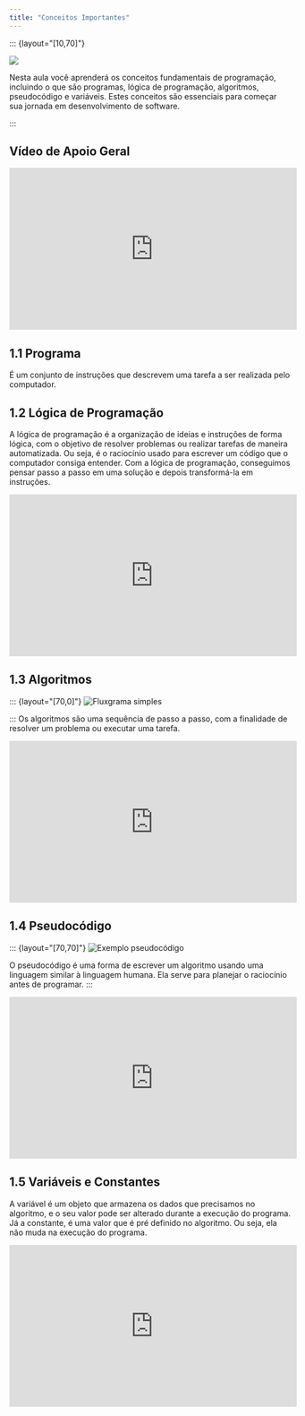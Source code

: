 ```yaml
---
title: "Conceitos Importantes"
---
```


::: {layout="[10,70]"}

![](../images/know.png)

Nesta aula você aprenderá os conceitos fundamentais de programação, incluindo o que são programas, lógica de programação, algoritmos, pseudocódigo e variáveis. Estes conceitos são essenciais para começar sua jornada em desenvolvimento de software.

:::

## Vídeo de Apoio Geral

<iframe width="514" height="289" src="https://www.youtube-nocookie.com/embed/gMxQ8vxH9Vk" title="Conceitos Importantes" frameborder="0" allow="accelerometer; clipboard-write; encrypted-media; gyroscope; picture-in-picture" allowfullscreen></iframe>

## 1.1 Programa

É um conjunto de instruções que descrevem uma tarefa a ser realizada pelo computador.

## 1.2 Lógica de Programação

A lógica de programação é a organização de ideias e instruções de forma lógica, com o objetivo de resolver problemas ou realizar tarefas de maneira automatizada. Ou seja, é o raciocínio usado para escrever um código que o computador consiga entender. Com a lógica de programação, conseguimos pensar passo a passo em uma solução e depois transformá-la em instruções.

<iframe width="514" height="289" src="https://www.youtube-nocookie.com/embed/JaTf3dhx464" title="Lógica de Programação" frameborder="0" allow="accelerometer; clipboard-write; encrypted-media; gyroscope; picture-in-picture" allowfullscreen></iframe>

## 1.3 Algoritmos
::: {layout="[70,0]"}
![Fluxgrama simples](../images/6.jpeg)


:::
Os algoritmos são uma sequência de passo a passo, com a finalidade de resolver um problema ou executar uma tarefa.

<iframe width="514" height="289" src="https://www.youtube-nocookie.com/embed/Ohi-MGlBEws" title="Algoritmos" frameborder="0" allow="accelerometer; clipboard-write; encrypted-media; gyroscope; picture-in-picture" allowfullscreen></iframe>

## 1.4 Pseudocódigo
::: {layout="[70,70]"}
![Exemplo pseudocódigo](../images/5.jpeg)


O pseudocódigo é uma forma de escrever um algoritmo usando uma linguagem similar à linguagem humana. Ela serve para planejar o raciocínio antes de programar.
:::

<iframe width="514" height="289" src="https://www.youtube-nocookie.com/embed/g_xl2osowC0" title="Pseudocódigo" frameborder="0" allow="accelerometer; clipboard-write; encrypted-media; gyroscope; picture-in-picture" allowfullscreen></iframe>

## 1.5 Variáveis e Constantes

A variável é um objeto que armazena os dados que precisamos no algoritmo, e o seu valor pode ser alterado durante a execução do programa. Já a constante, é uma valor que é pré definido no algoritmo. Ou seja, ela não muda na execução do programa.

<iframe width="514" height="289" src="https://www.youtube-nocookie.com/embed/cLbUYVfw_ZI" title="Variáveis e Constantes" frameborder="0" allow="accelerometer; clipboard-write; encrypted-media; gyroscope; picture-in-picture" allowfullscreen></iframe>
